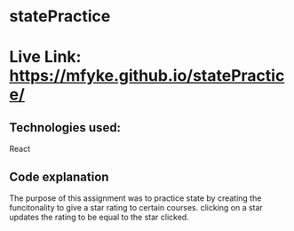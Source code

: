 # statePractice

# Live Link: https://mfyke.github.io/statePractice/

## Technologies used:
React

## Code explanation
The purpose of this assignment was to practice state by creating the funcitonality to give a star rating to certain courses. clicking on a star updates the rating to be equal to the star clicked.
